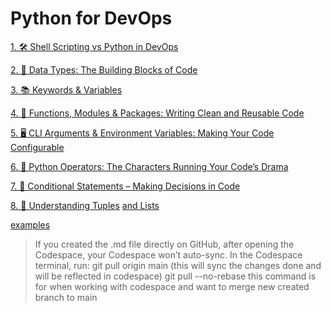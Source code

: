 # Python for DevOps

[1.  🛠️ Shell Scripting vs Python in DevOps](https://github.com/SereneSyntax04/python-for-devops/blob/main/shellVSpython.md#-when-to-use-shell-scripting)

[2.  🧱 Data Types: The Building Blocks of Code](https://github.com/SereneSyntax04/python-for-devops/blob/main/datatypes.md)

[3.  📚 Keywords & Variables](https://github.com/SereneSyntax04/python-for-devops/blob/main/keywordVar.md)

[4.  📝 Functions, Modules & Packages: Writing Clean and Reusable Code](https://github.com/SereneSyntax04/python-for-devops/blob/main/function.md)

[5.  🖥️ CLI Arguments & Environment Variables: Making Your Code Configurable](https://github.com/SereneSyntax04/python-for-devops/blob/main/args.md)

[6.  🧠 Python Operators: The Characters Running Your Code’s Drama](https://github.com/SereneSyntax04/python-for-devops/tree/main/operator)

[7.  🔀 Conditional Statements – Making Decisions in Code](https://github.com/SereneSyntax04/python-for-devops/blob/main/Conditional.md)

[8.  🎯 Understanding Tuples](https://github.com/SereneSyntax04/python-for-devops/blob/main/tuple.md) [and Lists]()

[examples](https://github.com/SereneSyntax04/python-for-devops/tree/main/examples)

> If you created the .md file directly on GitHub, after opening the Codespace, your Codespace won’t auto-sync.
> In the Codespace terminal, run: git pull origin main (this will sync the changes done and will be reflected in codespace)
> git pull --no-rebase this command is for when working with codespace and want to merge new created branch to main
